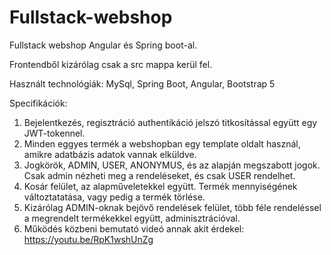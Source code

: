 # Fullstack-webshop
Fullstack webshop Angular és Spring boot-al.

Frontendből kizárólag csak a src mappa kerül fel.

Használt technológiák: MySql, Spring Boot, Angular, Bootstrap 5

Specifikációk:
1. Bejelentkezés, regisztráció authentikáció jelszó titkosítással együtt egy JWT-tokennel.
2. Minden eggyes termék a webshopban egy template oldalt használ, amikre adatbázis adatok vannak elküldve.
3. Jogkörök, ADMIN, USER, ANONYMUS, és az alapján megszabott jogok. Csak admin nézheti meg a rendeléseket, és csak USER rendelhet.
4. Kosár felület, az alapműveletekkel együtt. Termék mennyiségének változtatatása, vagy pedig a termék törlése.
5. Kizárólag ADMIN-oknak bejövő rendelések felület, több féle rendeléssel a megrendelt termékekkel együtt, adminisztrációval.
6. Működés közbeni bemutató videó annak akit érdekel: https://youtu.be/RpK1wshUnZg


